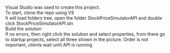 Visual Studio was used to create this project.<br>
To start, clone the repo using VS<br>
It will load folders tree, open the folder StockPriceSimulatorAPI and double click StockPriceSimulatorAPI.sln<br>
Build the solution<br>
If no errors, then right click the solution and select properties, from there go to startup projects, select all three shown in the picture. Order is not important, clients wait until API is running<br>
